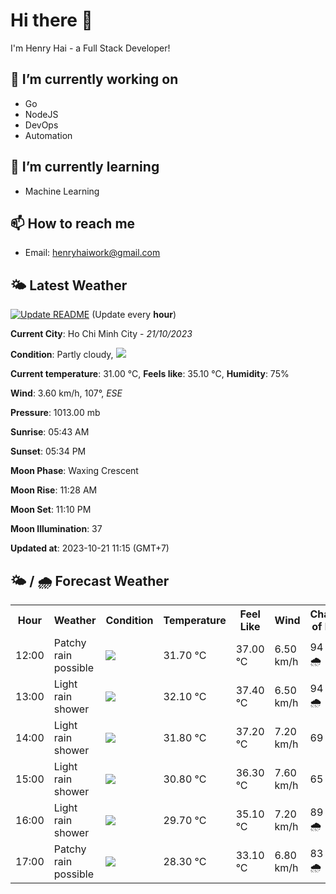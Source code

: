 # Hi there 👋

I'm Henry Hai - a Full Stack Developer!

## 🔭 I’m currently working on

- Go
- NodeJS
- DevOps
- Automation

## 🌱 I’m currently learning

- Machine Learning

## 📫 How to reach me

- Email: <henryhaiwork@gmail.com>

## 🌤️ Latest Weather
[![Update README](https://github.com/henry0hai/henry0hai/actions/workflows/udpateReadme.yml/badge.svg)](https://github.com/henry0hai/henry0hai/actions/workflows/udpateReadme.yml)
(Update every **hour**)
<!-- CURRENT_WEATHER:START -->
**Current City**: Ho Chi Minh City - *21/10/2023*

**Condition**: Partly cloudy, <img src="https://cdn.weatherapi.com/weather/64x64/day/116.png"/>

**Current temperature**: 31.00 °C, **Feels like**: 35.10 °C, **Humidity**: 75%

**Wind**: 3.60 km/h, 107°, *ESE*

**Pressure**: 1013.00 mb

**Sunrise**: 05:43 AM

**Sunset**: 05:34 PM

**Moon Phase**: Waxing Crescent

**Moon Rise**: 11:28 AM

**Moon Set**: 11:10 PM

**Moon Illumination**: 37

**Updated at**: 2023-10-21 11:15 (GMT+7)<!-- CURRENT_WEATHER:END -->

## 🌤️ / 🌧️ Forecast Weather
<!-- FORECAST_WEATHER:START -->
<table>
		<tr>
			<th>Hour</th>
			<th>Weather</th>
			<th>Condition</th>
			<th>Temperature</th>
			<th>Feel Like</th>
			<th>Wind</th>
			<th>Chance of Rain</th>
		</tr>
				<tr>
					<td>12:00</td>
					<td>Patchy rain possible</td>
					<td><img src='https://cdn.weatherapi.com/weather/64x64/day/176.png'/></td>
					<td>31.70 °C</td>
					<td>37.00 °C</td>
					<td>6.50 km/h</td>
					<td>94 % 🌧️</td>
				</tr>
				<tr>
					<td>13:00</td>
					<td>Light rain shower</td>
					<td><img src='https://cdn.weatherapi.com/weather/64x64/day/353.png'/></td>
					<td>32.10 °C</td>
					<td>37.40 °C</td>
					<td>6.50 km/h</td>
					<td>94 % 🌧️</td>
				</tr>
				<tr>
					<td>14:00</td>
					<td>Light rain shower</td>
					<td><img src='https://cdn.weatherapi.com/weather/64x64/day/353.png'/></td>
					<td>31.80 °C</td>
					<td>37.20 °C</td>
					<td>7.20 km/h</td>
					<td>69 %</td>
				</tr>
				<tr>
					<td>15:00</td>
					<td>Light rain shower</td>
					<td><img src='https://cdn.weatherapi.com/weather/64x64/day/353.png'/></td>
					<td>30.80 °C</td>
					<td>36.30 °C</td>
					<td>7.60 km/h</td>
					<td>65 %</td>
				</tr>
				<tr>
					<td>16:00</td>
					<td>Light rain shower</td>
					<td><img src='https://cdn.weatherapi.com/weather/64x64/day/353.png'/></td>
					<td>29.70 °C</td>
					<td>35.10 °C</td>
					<td>7.20 km/h</td>
					<td>89 % 🌧️</td>
				</tr>
				<tr>
					<td>17:00</td>
					<td>Patchy rain possible</td>
					<td><img src='https://cdn.weatherapi.com/weather/64x64/day/176.png'/></td>
					<td>28.30 °C</td>
					<td>33.10 °C</td>
					<td>6.80 km/h</td>
					<td>83 % 🌧️</td>
				</tr>
</table>
<!-- FORECAST_WEATHER:END -->
